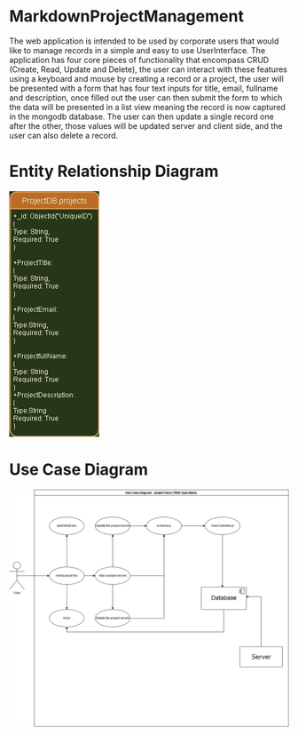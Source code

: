 # MarkdownProjectManagement

The web application is intended to be used by corporate users that would like to manage records in a simple and easy to use UserInterface. The application has four core pieces of functionality that encompass CRUD (Create, Read, Update and Delete), the user can interact with these features using a keyboard and mouse by creating a record or a project, the user will be presented with a form that has four text inputs for title, email, fullname and description, once filled out the user can then submit the form to which the data will be presented in a list view meaning the record is now captured in the mongodb database. The user can then update a single record one after the other, those values will be updated server and client side, and the user can also delete a record. 

# Entity Relationship Diagram
![Alt text](/public/images/ERD-COMP3006.jpg)

# Use Case Diagram
![Alt text](/public/images/use-case-diagram_comp3006.jpg)





